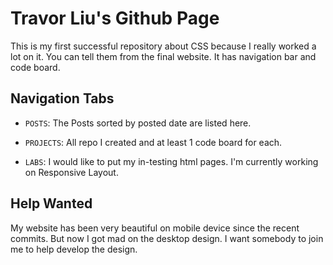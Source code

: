 # Travor Liu's Github Page

This is my first successful repository about CSS because I really worked a lot on it. You can tell them from the final website. It has navigation bar and code board.

## Navigation Tabs

- `POSTS`: The Posts sorted by posted date are listed here.

- `PROJECTS`: All repo I created and at least 1 code board for each.

- `LABS`: I would like to put my in-testing html pages. I'm currently working on Responsive Layout.

## Help Wanted

My website has been very beautiful on mobile device since the recent commits. But now I got mad on the desktop design. I want somebody to join me to help develop the design.
